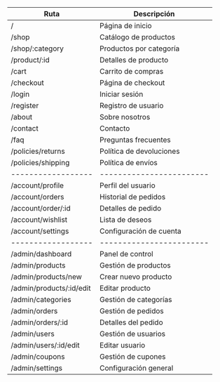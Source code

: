 | Ruta                     | Descripción              |
| ------------------------ | ------------------------ |
| /                        | Página de inicio         |
| /shop                    | Catálogo de productos    |
| /shop/:category          | Productos por categoría  |
| /product/:id             | Detalles de producto     |
| /cart                    | Carrito de compras       |
| /checkout                | Página de checkout       |
| /login                   | Iniciar sesión           |
| /register                | Registro de usuario      |
| /about                   | Sobre nosotros           |
| /contact                 | Contacto                 |
| /faq                     | Preguntas frecuentes     |
| /policies/returns        | Política de devoluciones |
| /policies/shipping       | Política de envíos       |
| ------------------       | ------------------------ |
| /account/profile         | Perfil del usuario       |
| /account/orders          | Historial de pedidos     |
| /account/order/:id       | Detalles de pedido       |
| /account/wishlist        | Lista de deseos          |
| /account/settings        | Configuración de cuenta  |
| ------------------       | ------------------------ |
| /admin/dashboard         | Panel de control         |
| /admin/products          | Gestión de productos     |
| /admin/products/new      | Crear nuevo producto     |
| /admin/products/:id/edit | Editar producto          |
| /admin/categories        | Gestión de categorías    |
| /admin/orders            | Gestión de pedidos       |
| /admin/orders/:id        | Detalles del pedido      |
| /admin/users             | Gestión de usuarios      |
| /admin/users/:id/edit    | Editar usuario           |
| /admin/coupons           | Gestión de cupones       |
| /admin/settings          | Configuración general    |
